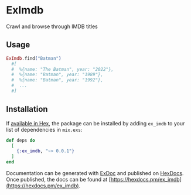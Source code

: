 # ExImdb
Crawl and browse through IMDB titles


## Usage

```elixir
ExImdb.find("Batman")
  #[
  #  %{name: "The Batman", year: "2022"},
  #  %{name: "Batman", year: "1989"},
  #  %{name: "Batman", year: "1992"},
  #  ...
  #]
```


## Installation

If [available in Hex](https://hex.pm/docs/publish), the package can be installed
by adding `ex_imdb` to your list of dependencies in `mix.exs`:

```elixir
def deps do
  [
    {:ex_imdb, "~> 0.0.1"}
  ]
end
```

Documentation can be generated with [ExDoc](https://github.com/elixir-lang/ex_doc)
and published on [HexDocs](https://hexdocs.pm). Once published, the docs can
be found at [https://hexdocs.pm/ex_imdb](https://hexdocs.pm/ex_imdb).
